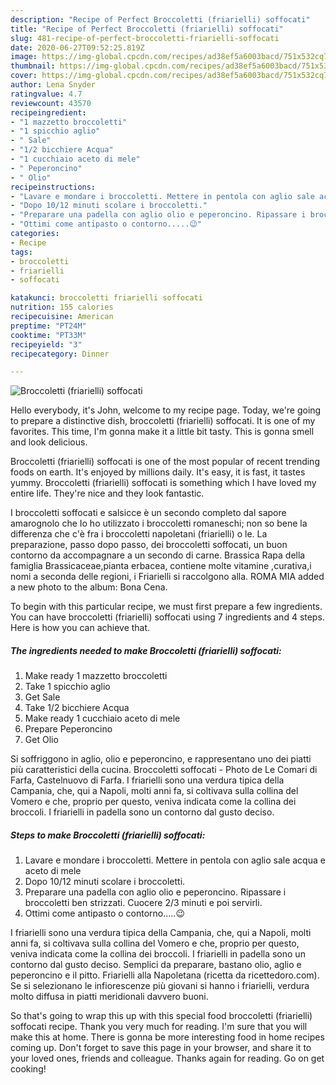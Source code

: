```yaml
---
description: "Recipe of Perfect Broccoletti (friarielli) soffocati"
title: "Recipe of Perfect Broccoletti (friarielli) soffocati"
slug: 481-recipe-of-perfect-broccoletti-friarielli-soffocati
date: 2020-06-27T09:52:25.819Z
image: https://img-global.cpcdn.com/recipes/ad38ef5a6003bacd/751x532cq70/broccoletti-friarielli-soffocati-recipe-main-photo.jpg
thumbnail: https://img-global.cpcdn.com/recipes/ad38ef5a6003bacd/751x532cq70/broccoletti-friarielli-soffocati-recipe-main-photo.jpg
cover: https://img-global.cpcdn.com/recipes/ad38ef5a6003bacd/751x532cq70/broccoletti-friarielli-soffocati-recipe-main-photo.jpg
author: Lena Snyder
ratingvalue: 4.7
reviewcount: 43570
recipeingredient:
- "1 mazzetto broccoletti"
- "1 spicchio aglio"
- " Sale"
- "1/2 bicchiere Acqua"
- "1 cucchiaio aceto di mele"
- " Peperoncino"
- " Olio"
recipeinstructions:
- "Lavare e mondare i broccoletti. Mettere in pentola con aglio sale acqua e aceto di mele"
- "Dopo 10/12 minuti scolare i broccoletti."
- "Preparare una padella con aglio olio e peperoncino. Ripassare i broccoletti ben strizzati. Cuocere 2/3 minuti e poi servirli."
- "Ottimi come antipasto o contorno.....😉"
categories:
- Recipe
tags:
- broccoletti
- friarielli
- soffocati

katakunci: broccoletti friarielli soffocati 
nutrition: 155 calories
recipecuisine: American
preptime: "PT24M"
cooktime: "PT33M"
recipeyield: "3"
recipecategory: Dinner

---
```



![Broccoletti (friarielli) soffocati](https://img-global.cpcdn.com/recipes/ad38ef5a6003bacd/751x532cq70/broccoletti-friarielli-soffocati-recipe-main-photo.jpg)

Hello everybody, it's John, welcome to my recipe page. Today, we're going to prepare a distinctive dish, broccoletti (friarielli) soffocati. It is one of my favorites. This time, I'm gonna make it a little bit tasty. This is gonna smell and look delicious.

Broccoletti (friarielli) soffocati is one of the most popular of recent trending foods on earth. It's enjoyed by millions daily. It's easy, it is fast, it tastes yummy. Broccoletti (friarielli) soffocati is something which I have loved my entire life. They're nice and they look fantastic.

I broccoletti soffocati e salsicce è un secondo completo dal sapore amarognolo che Io ho utilizzato i broccoletti romaneschi; non so bene la differenza che c&#39;è fra i broccoletti napoletani (friarielli) o le. La preparazione, passo dopo passo, dei broccoletti soffocati, un buon contorno da accompagnare a un secondo di carne. Brassica Rapa della famiglia Brassicaceae,pianta erbacea, contiene molte vitamine ,curativa,i nomi a seconda delle regioni, i Friarielli si raccolgono alla. ROMA MIA added a new photo to the album: Bona Cena.


To begin with this particular recipe, we must first prepare a few ingredients. You can have broccoletti (friarielli) soffocati using 7 ingredients and 4 steps. Here is how you can achieve that.

<!--inarticleads1-->

##### The ingredients needed to make Broccoletti (friarielli) soffocati:

1. Make ready 1 mazzetto broccoletti
1. Take 1 spicchio aglio
1. Get  Sale
1. Take 1/2 bicchiere Acqua
1. Make ready 1 cucchiaio aceto di mele
1. Prepare  Peperoncino
1. Get  Olio


Si soffriggono in aglio, olio e peperoncino, e rappresentano uno dei piatti più caratteristici della cucina. Broccoletti soffocati - Photo de Le Comari di Farfa, Castelnuovo di Farfa. I friarielli sono una verdura tipica della Campania, che, qui a Napoli, molti anni fa, si coltivava sulla collina del Vomero e che, proprio per questo, veniva indicata come la collina dei broccoli. I friarielli in padella sono un contorno dal gusto deciso. 

<!--inarticleads2-->

##### Steps to make Broccoletti (friarielli) soffocati:

1. Lavare e mondare i broccoletti. Mettere in pentola con aglio sale acqua e aceto di mele
1. Dopo 10/12 minuti scolare i broccoletti.
1. Preparare una padella con aglio olio e peperoncino. Ripassare i broccoletti ben strizzati. Cuocere 2/3 minuti e poi servirli.
1. Ottimi come antipasto o contorno.....😉


I friarielli sono una verdura tipica della Campania, che, qui a Napoli, molti anni fa, si coltivava sulla collina del Vomero e che, proprio per questo, veniva indicata come la collina dei broccoli. I friarielli in padella sono un contorno dal gusto deciso. Semplici da preparare, bastano olio, aglio e peperoncino e il pitto. Friarielli alla Napoletana (ricetta da ricettedoro.com). Se si selezionano le infiorescenze più giovani si hanno i friarielli, verdura molto diffusa in piatti meridionali davvero buoni. 

So that's going to wrap this up with this special food broccoletti (friarielli) soffocati recipe. Thank you very much for reading. I'm sure that you will make this at home. There is gonna be more interesting food in home recipes coming up. Don't forget to save this page in your browser, and share it to your loved ones, friends and colleague. Thanks again for reading. Go on get cooking!

